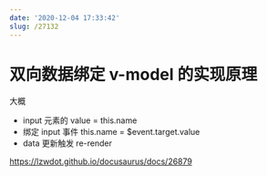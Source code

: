```yaml
---
date: '2020-12-04 17:33:42'
slug: /27132
---
```


# 双向数据绑定 v-model 的实现原理

大概

- input 元素的 value = this.name
- 绑定 input 事件 this.name = $event.target.value
- data 更新触发 re-render

https://lzwdot.github.io/docusaurus/docs/26879
 
 
 
 
 
 
 
 
 
 
 
 
 
 
 
 
 
 
 
 
 
 
 
 
 
